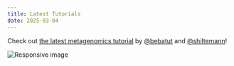 ```yaml
---
title: Latest Tutorials
date: 2025-03-04
---
```


Check out [the latest metagenomics tutorial](https://galaxyproject.github.io/training-material//Metagenomics/tutorials/mothur-miseq-sop) by [@bebatut](https://github.com/bebatut) and [@shiltemann](https://github.com/shiltemann)!

<img src="/src/splash/metag/mt2.png" class="img-responsive" alt="Responsive image">